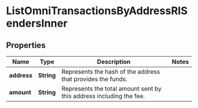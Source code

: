 

# ListOmniTransactionsByAddressRISendersInner


## Properties

| Name | Type | Description | Notes |
|------------ | ------------- | ------------- | -------------|
|**address** | **String** | Represents the hash of the address that provides the funds. |  |
|**amount** | **String** | Represents the total amount sent by this address including the fee. |  |



